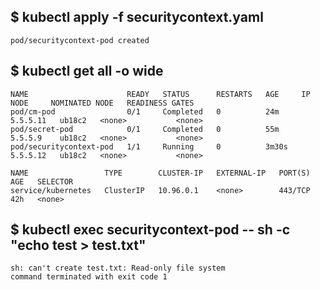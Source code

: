 ## $ kubectl apply -f securitycontext.yaml 
```
pod/securitycontext-pod created
```

## $ kubectl get all -o wide          
```
NAME                      READY   STATUS      RESTARTS   AGE     IP         NODE     NOMINATED NODE   READINESS GATES
pod/cm-pod                0/1     Completed   0          24m     5.5.5.11   ub18c2   <none>           <none>
pod/secret-pod            0/1     Completed   0          55m     5.5.5.9    ub18c2   <none>           <none>
pod/securitycontext-pod   1/1     Running     0          3m30s   5.5.5.12   ub18c2   <none>           <none>

NAME                 TYPE        CLUSTER-IP   EXTERNAL-IP   PORT(S)   AGE   SELECTOR
service/kubernetes   ClusterIP   10.96.0.1    <none>        443/TCP   42h   <none>
```

## $ kubectl exec securitycontext-pod -- sh -c "echo test > test.txt"
```
sh: can't create test.txt: Read-only file system
command terminated with exit code 1
```
